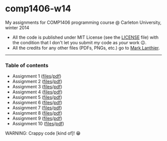 comp1406-w14
============

My assignments for COMP1406 programming course @ Carleton University, winter 2014

- All the code is published under MIT License (see the [LICENSE](LICENSE) file) with the condition that I don't let you submit _my_ code as _your_ work :wink:.
- All the credits for any other files (PDFs, PNGs, etc.) go to [Mark Lanthier](http://people.scs.carleton.ca/~lanthier/).

---

### Table of contents
- Assignment 1 ([files](a1/)/[pdf](a1/COMP1406_A1_W2014.pdf))
- Assignment 2 ([files](a2/)/[pdf](a2/COMP1406_A2_W2014.pdf))
- Assignment 3 ([files](a3/)/[pdf](a3/COMP1406_A3_W2014.pdf))
- Assignment 4 ([files](a4/)/[pdf](a4/COMP1406_A4_W2014.pdf))
- Assignment 5 ([files](a5/)/[pdf](a5/COMP1406_A5_W2014.pdf))
- Assignment 6 ([files](a6/)/[pdf](a6/COMP1406_A6_W2014.pdf))
- Assignment 7 ([files](a7/)/[pdf](a7/COMP1406_A7_W2014.pdf))
- Assignment 8 ([files](a8/)/[pdf](a8/COMP1406_A8_W2014.pdf))
- Assignment 9 ([files](a9/)/[pdf](a9/COMP1406_A9_W2014.pdf))
- Assignment 10 ([files](a10/)/[pdf](a10/COMP1406_A10_W2014.pdf))

WARNING: Crappy code [kind of]! :grin:
